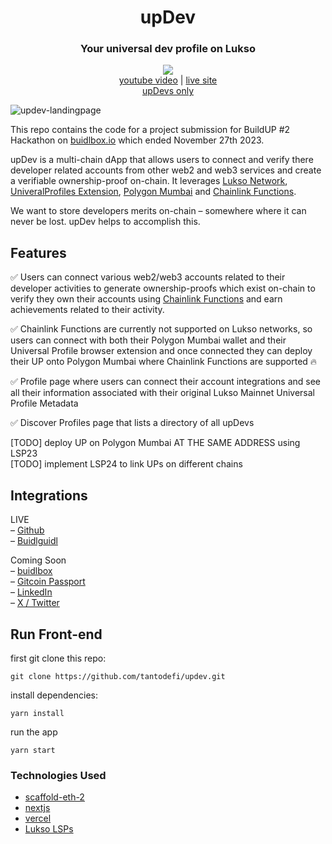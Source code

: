 <div align="center">
  <h1>upDev</h1>
  <h3>Your universal dev profile on Lukso</h3>
  <img src="updev-black-logo.png" />
</div>

<div align="center">
  <a href="https://www.youtube.com/watch?v=fHk1DrFlUV0">youtube video</a> | <a href="https://updev-bshevchenko-boris-shevchenkos-projects.vercel.app/">live site</a>
</div>

<div align="center">
  <a href="https://updev-nextjs.vercel.app/profiles">upDevs only</a>
</div>

![updev-landingpage](screenshot-landing.png)

This repo contains the code for a project submission for BuildUP #2 Hackathon on [buidlbox.io](https://app.buidlbox.io/buidlbox/buidlhacks) which ended November 27th 2023.

upDev is a multi-chain dApp that allows users to connect and verify there developer related accounts from other web2 and web3 services and create a verifiable ownership-proof on-chain. It leverages [Lukso Network](https://lukso.network/), [UniveralProfiles Extension](https://chromewebstore.google.com/detail/universal-profiles/abpickdkkbnbcoepogfhkhennhfhehfn), [Polygon Mumbai](https://mumbai.polygonscan.com/) and [Chainlink Functions](https://docs.chain.link/chainlink-functions).

We want to store developers merits on-chain – somewhere where it can never be lost. upDev helps to accomplish this.

## Features

✅ Users can connect various web2/web3 accounts related to their developer activities to generate ownership-proofs which exist on-chain to verify they own their accounts using [Chainlink Functions]() and earn achievements related to their activity.

✅ Chainlink Functions are currently not supported on Lukso networks, so users can connect with both their Polygon Mumbai wallet and their Universal Profile browser extension and once connected they can deploy their UP onto Polygon Mumbai where Chainlink Functions are supported 🔥

✅ Profile page where users can connect their account integrations and see all their information associated with their original Lukso Mainnet Universal Profile Metadata

✅ Discover Profiles page that lists a directory of all upDevs

[TODO] deploy UP on Polygon Mumbai AT THE SAME ADDRESS using LSP23<br />
[TODO] implement LSP24 to link UPs on different chains

## Integrations

LIVE<br />
– [Github](https://github.com/) <br />
– [Buidlguidl](https://buidlguidl.com/) <br />

Coming Soon<br />
– [buidlbox](https://app.buidlbox.io/) <br />
– [Gitcoin Passport](https://passport.gitcoin.co/) <br />
– [LinkedIn](https://www.linkedin.com/) <br />
– [X / Twitter](https://twitter.com/) <br />

## Run Front-end

first git clone this repo:

```git clone https://github.com/tantodefi/updev.git```

install dependencies:

```yarn install```

run the app

```yarn start```


### Technologies Used

- [scaffold-eth-2](https://scaffoldeth.io/)
- [nextjs](https://nextjs.org/)
- [vercel](vercel.com)
- [Lukso LSPs](https://github.com/lukso-network/lsp-smart-contracts)

